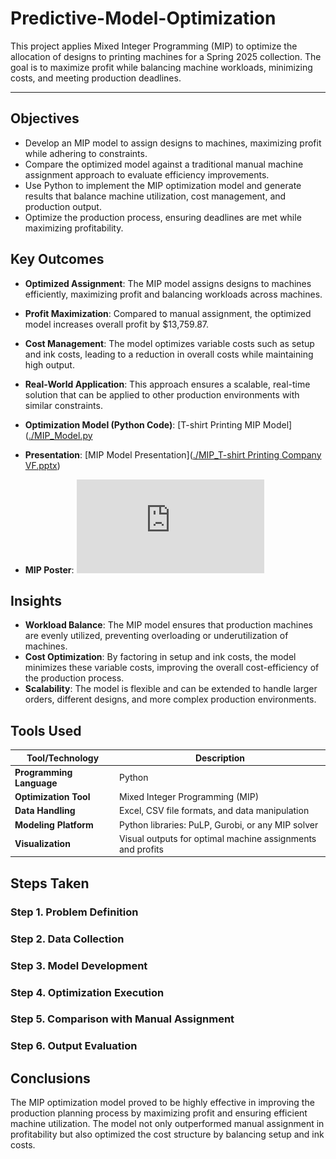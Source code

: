 # Predictive-Model-Optimization
This project applies Mixed Integer Programming (MIP) to optimize the allocation of designs to printing machines for a Spring 2025 collection. The goal is to maximize profit while balancing machine workloads, minimizing costs, and meeting production deadlines. 

---
## Objectives

- Develop an MIP model to assign designs to machines, maximizing profit while adhering to constraints.
- Compare the optimized model against a traditional manual machine assignment approach to evaluate efficiency improvements.
- Use Python to implement the MIP optimization model and generate results that balance machine utilization, cost management, and production output.
- Optimize the production process, ensuring deadlines are met while maximizing profitability.

## Key Outcomes

- **Optimized Assignment**: The MIP model assigns designs to machines efficiently, maximizing profit and balancing workloads across machines.
- **Profit Maximization**: Compared to manual assignment, the optimized model increases overall profit by $13,759.87.
- **Cost Management**: The model optimizes variable costs such as setup and ink costs, leading to a reduction in overall costs while maintaining high output.
- **Real-World Application**: This approach ensures a scalable, real-time solution that can be applied to other production environments with similar constraints.

- **Optimization Model (Python Code)**:
[T-shirt Printing MIP Model]([./MIP_Model.py](https://github.com/SalazarHerna/Predictive-Model-Optimization/blob/49f96c06388412ed056c68a2012297b629789cba/MIP%20Optimization%20ScreenPrint/Python_MIP%20CBC%20Solver%20with%20Pyomo.ipynb)
- **Presentation**:
[MIP Model Presentation]([./MIP_T-shirt Printing Company VF.pptx](https://github.com/SalazarHerna/Predictive-Model-Optimization/blob/49f96c06388412ed056c68a2012297b629789cba/MIP%20Optimization%20ScreenPrint/Optimizing%20Design%20Allocation%20using%20Pyomo.pdf))

- **MIP Poster**:
![MIPP](https://github.com/SalazarHerna/Predictive-Model-Optimization/blob/49f96c06388412ed056c68a2012297b629789cba/MIP%20Optimization%20ScreenPrint/MIP%20Poster%20Optimization.pdf)

## Insights

- **Workload Balance**: The MIP model ensures that production machines are evenly utilized, preventing overloading or underutilization of machines.
- **Cost Optimization**: By factoring in setup and ink costs, the model minimizes these variable costs, improving the overall cost-efficiency of the production process.
- **Scalability**: The model is flexible and can be extended to handle larger orders, different designs, and more complex production environments.

## Tools Used

| **Tool/Technology**    | **Description**                                                         |
|------------------------|-------------------------------------------------------------------------|
| **Programming Language**| Python                                                                  |
| **Optimization Tool**   | Mixed Integer Programming (MIP)                                         |
| **Data Handling**       | Excel, CSV file formats, and data manipulation                          |
| **Modeling Platform**   | Python libraries: PuLP, Gurobi, or any MIP solver                      |
| **Visualization**       | Visual outputs for optimal machine assignments and profits               |

## Steps Taken

### Step 1. Problem Definition
### Step 2. Data Collection
### Step 3. Model Development
### Step 4. Optimization Execution
### Step 5. Comparison with Manual Assignment
### Step 6. Output Evaluation

## Conclusions
The MIP optimization model proved to be highly effective in improving the production planning process by maximizing profit and ensuring efficient machine utilization. The model not only outperformed manual assignment in profitability but also optimized the cost structure by balancing setup and ink costs.
